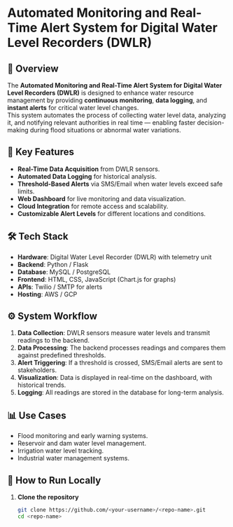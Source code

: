# Automated Monitoring and Real-Time Alert System for Digital Water Level Recorders (DWLR)

## 📌 Overview
The **Automated Monitoring and Real-Time Alert System for Digital Water Level Recorders (DWLR)** is designed to enhance water resource management by providing **continuous monitoring**, **data logging**, and **instant alerts** for critical water level changes.  
This system automates the process of collecting water level data, analyzing it, and notifying relevant authorities in real time — enabling faster decision-making during flood situations or abnormal water variations.

## 🎯 Key Features
- **Real-Time Data Acquisition** from DWLR sensors.
- **Automated Data Logging** for historical analysis.
- **Threshold-Based Alerts** via SMS/Email when water levels exceed safe limits.
- **Web Dashboard** for live monitoring and data visualization.
- **Cloud Integration** for remote access and scalability.
- **Customizable Alert Levels** for different locations and conditions.

## 🛠️ Tech Stack
- **Hardware**: Digital Water Level Recorder (DWLR) with telemetry unit
- **Backend**: Python / Flask
- **Database**: MySQL / PostgreSQL
- **Frontend**: HTML, CSS, JavaScript (Chart.js for graphs)
- **APIs**: Twilio / SMTP for alerts
- **Hosting**: AWS / GCP

## ⚙️ System Workflow
1. **Data Collection**: DWLR sensors measure water levels and transmit readings to the backend.
2. **Data Processing**: The backend processes readings and compares them against predefined thresholds.
3. **Alert Triggering**: If a threshold is crossed, SMS/Email alerts are sent to stakeholders.
4. **Visualization**: Data is displayed in real-time on the dashboard, with historical trends.
5. **Logging**: All readings are stored in the database for long-term analysis.

## 📊 Use Cases
- Flood monitoring and early warning systems.
- Reservoir and dam water level management.
- Irrigation water level tracking.
- Industrial water management systems.

## 🚀 How to Run Locally
1. **Clone the repository**
   ```bash
   git clone https://github.com/<your-username>/<repo-name>.git
   cd <repo-name>

